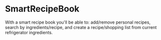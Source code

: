 # SmartRecipeBook
With a smart recipe book you'll be able to: add/remove personal recipes, search by ingredients/recipe, and create a recipe/shopping list from current refrigerator ingredients. 
